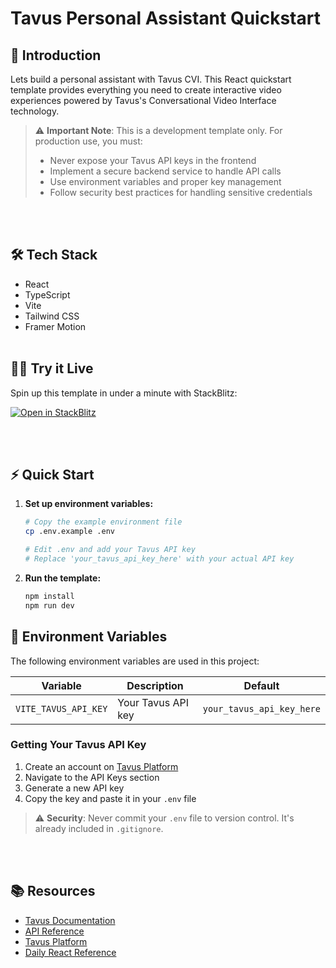 # Tavus Personal Assistant Quickstart

## 🚀 Introduction

Lets build a personal assistant with Tavus CVI. This React quickstart template provides everything you need to create interactive video experiences powered by Tavus's Conversational Video Interface technology.

> ⚠️ **Important Note**: This is a development template only. For production use, you must:
> - Never expose your Tavus API keys in the frontend
> - Implement a secure backend service to handle API calls
> - Use environment variables and proper key management
> - Follow security best practices for handling sensitive credentials

<br></br>
## 🛠️ Tech Stack
- React
- TypeScript
- Vite
- Tailwind CSS
- Framer Motion
<br></br>
## 🧑‍💻 Try it Live
Spin up this template in under a minute with StackBlitz:

[![Open in StackBlitz](https://developer.stackblitz.com/img/open_in_stackblitz.svg)](https://stackblitz.com/github/Tavus-Engineering/tavus-vibecode-quickstart?file=src%2FApp.tsx)

<br></br>
## ⚡ Quick Start

1. **Set up environment variables:**
   ```bash
   # Copy the example environment file
   cp .env.example .env
   
   # Edit .env and add your Tavus API key
   # Replace 'your_tavus_api_key_here' with your actual API key
   ```

2. **Run the template:**
   ```bash
   npm install
   npm run dev
   ``` 

## 🔐 Environment Variables

The following environment variables are used in this project:

| Variable | Description | Default |
|----------|-------------|---------|
| `VITE_TAVUS_API_KEY` | Your Tavus API key | `your_tavus_api_key_here` |

### Getting Your Tavus API Key

1. Create an account on [Tavus Platform](https://platform.tavus.io/api-keys)
2. Navigate to the API Keys section
3. Generate a new API key
4. Copy the key and paste it in your `.env` file

> ⚠️ **Security**: Never commit your `.env` file to version control. It's already included in `.gitignore`.

<br></br>
## 📚 Resources

- [Tavus Documentation](https://docs.tavus.io/)
- [API Reference](https://docs.tavus.io/api-reference/)
- [Tavus Platform](https://platform.tavus.io/)
- [Daily React Reference](https://docs.daily.co/reference/daily-react)
